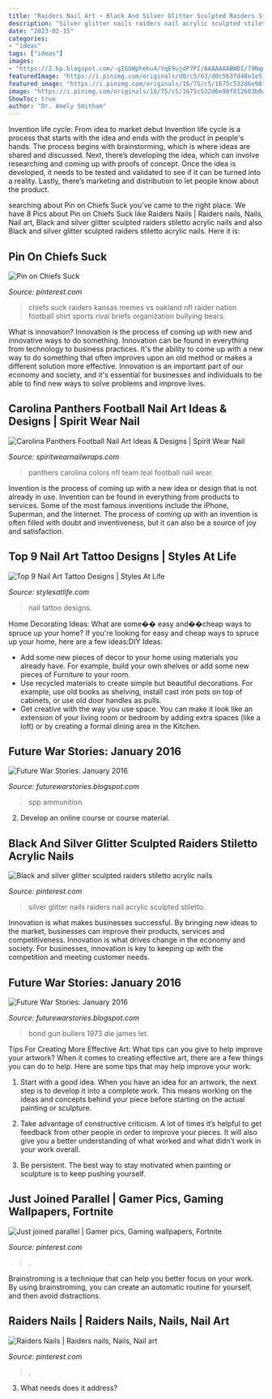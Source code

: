 ```yaml
---
title: "Raiders Nail Art ~ Black And Silver Glitter Sculpted Raiders Stiletto Acrylic Nails"
description: "Silver glitter nails raiders nail acrylic sculpted stiletto"
date: "2023-02-15"
categories:
- "ideas"
tags: ["ideas"]
images:
- "https://2.bp.blogspot.com/-gIGGWphehu4/VqE9ujdP7PI/AAAAAAABWDI/79Nqmn10NDU/s400/ac0a3b3a-7736-4d13-ad95-a5409cd26474.jpg"
featuredImage: "https://i.pinimg.com/originals/d0/c5/63/d0c563fd48e1e5183dd74d7fdd4f9372.jpg"
featured_image: "https://i.pinimg.com/originals/16/75/c5/1675c532d6e98f812683b0aa01f5eaf1.jpg"
image: "https://i.pinimg.com/originals/16/75/c5/1675c532d6e98f812683b0aa01f5eaf1.jpg"
ShowToc: true
author: "Dr. Amely Smitham"
---
```



Invention life cycle: From idea to market debut
Invention life cycle is a process that starts with the idea and ends with the product in people's hands. The process begins with brainstorming, which is where ideas are shared and discussed. Next, there’s developing the idea, which can involve researching and coming up with proofs of concept. Once the idea is developed, it needs to be tested and validated to see if it can be turned into a reality. Lastly, there’s marketing and distribution to let people know about the product.

	

		
searching about Pin on Chiefs Suck you've came to the right place. We have 8 Pics about Pin on Chiefs Suck like Raiders Nails | Raiders nails, Nails, Nail art, Black and silver glitter sculpted raiders stiletto acrylic nails and also Black and silver glitter sculpted raiders stiletto acrylic nails. Here it is:
		
    
## Pin On Chiefs Suck

<img loading=lazy src="https://i.pinimg.com/736x/8a/2d/c4/8a2dc469ce0afec359e07e76f40e8a1c.jpg" onerror="this.onerror=null;this.src='https://tse2.mm.bing.net/th?id=OIP.Pl2IHWM0lxZa2vFxWd8jMwHaHc&amp;pid=15.1';" alt="Pin on Chiefs Suck">

_Source: pinterest.com_

>chiefs suck raiders kansas memes vs oakland nfl raider nation football shirt sports rival briefs organization bullying bears. 

	

What is innovation?
Innovation is the process of coming up with new and innovative ways to do something. Innovation can be found in everything from technology to business practices. It's the ability to come up with a new way to do something that often improves upon an old method or makes a different solution more effective. Innovation is an important part of our economy and society, and it's essential for businesses and individuals to be able to find new ways to solve problems and improve lives.

    
## Carolina Panthers Football Nail Art Ideas &amp; Designs | Spirit Wear Nail

<img loading=lazy src="https://www.spiritwearnailwraps.com/wp-content/uploads/2017/11/nfl-team-colors-carolina-panthers-teal-black-white.jpg" onerror="this.onerror=null;this.src='https://tse2.mm.bing.net/th?id=OIP.JccPoVaAT0oM54Mfm4ATCQHaIW&amp;pid=15.1';" alt="Carolina Panthers Football Nail Art Ideas &amp; Designs | Spirit Wear Nail">

_Source: spiritwearnailwraps.com_

>panthers carolina colors nfl team teal football nail wear. 

	

Invention is the process of coming up with a new idea or design that is not already in use. Invention can be found in everything from products to services. Some of the most famous inventions include the iPhone, Superman, and the Internet. The process of coming up with an invention is often filled with doubt and inventiveness, but it can also be a source of joy and satisfaction.

    
## Top 9 Nail Art Tattoo Designs | Styles At Life

<img loading=lazy src="https://stylesatlife.com/wp-content/uploads/2018/03/Top-9-Nail-Tattoo-Designs.jpg" onerror="this.onerror=null;this.src='https://tse1.mm.bing.net/th?id=OIP.pFPY7ReGVwga5pOgdqt-KAHaFj&amp;pid=15.1';" alt="Top 9 Nail Art Tattoo Designs | Styles At Life">

_Source: stylesatlife.com_

>nail tattoo designs. 

	

Home Decorating Ideas: What are some�� easy and��cheap ways to spruce up your home?
If you're looking for easy and cheap ways to spruce up your home, here are a few ideas:DIY Ideas: 
- Add some new pieces of decor to your home using materials you already have. For example, build your own shelves or add some new pieces of Furniture to your room. 
- Use recycled materials to create simple but beautiful decorations. For example, use old books as shelving, install cast iron pots on top of cabinets, or use old door handles as pulls. 
- Get creative with the way you use space. You can make it look like an extension of your living room or bedroom by adding extra spaces (like a loft) or by creating a formal dining area in the Kitchen.

    
## Future War Stories: January 2016

<img loading=lazy src="https://2.bp.blogspot.com/-gIGGWphehu4/VqE9ujdP7PI/AAAAAAABWDI/79Nqmn10NDU/s400/ac0a3b3a-7736-4d13-ad95-a5409cd26474.jpg" onerror="this.onerror=null;this.src='https://tse4.mm.bing.net/th?id=OIP._Rj_QHz5uq0zfimi2kPAJwAAAA&amp;pid=15.1';" alt="Future War Stories: January 2016">

_Source: futurewarstories.blogspot.com_

>spp ammunition. 

	

2. Develop an online course or course material.

    
## Black And Silver Glitter Sculpted Raiders Stiletto Acrylic Nails

<img loading=lazy src="https://i.pinimg.com/originals/16/75/c5/1675c532d6e98f812683b0aa01f5eaf1.jpg" onerror="this.onerror=null;this.src='https://tse3.mm.bing.net/th?id=OIP.NJv0MBQ1S_ZGu9-S71srUwHaNK&amp;pid=15.1';" alt="Black and silver glitter sculpted raiders stiletto acrylic nails">

_Source: pinterest.com_

>silver glitter nails raiders nail acrylic sculpted stiletto. 

	

Innovation is what makes businesses successful. By bringing new ideas to the market, businesses can improve their products, services and competitiveness. Innovation is what drives change in the economy and society. For businesses, innovation is key to keeping up with the competition and meeting customer needs.

    
## Future War Stories: January 2016

<img loading=lazy src="https://4.bp.blogspot.com/-JA3YUcqj36E/VqEOvhaGAHI/AAAAAAABV7k/FCRcPj96llE/s1600/dr_kananga_mr_big_by_yaphet_kotto.jpg" onerror="this.onerror=null;this.src='https://tse3.mm.bing.net/th?id=OIP.lV57W7y2MbWSC6Nf6rR31QHaHa&amp;pid=15.1';" alt="Future War Stories: January 2016">

_Source: futurewarstories.blogspot.com_

>bond gun bullers 1973 die james let. 

	

Tips For Creating More Effective Art: What tips can you give to help improve your artwork?
When it comes to creating effective art, there are a few things you can do to help. Here are some tips that may help improve your work: 
1. Start with a good idea. When you have an idea for an artwork, the next step is to develop it into a complete work. This means working on the ideas and concepts behind your piece before starting on the actual painting or sculpture. 

2. Take advantage of constructive criticism. A lot of times it’s helpful to get feedback from other people in order to improve your pieces. It will also give you a better understanding of what worked and what didn’t work in your work overall. 

3. Be persistent. The best way to stay motivated when painting or sculpture is to keep pushing yourself.

    
## Just Joined Parallel | Gamer Pics, Gaming Wallpapers, Fortnite

<img loading=lazy src="https://i.pinimg.com/736x/82/d9/7b/82d97b13d9041ef759968706e0bfce9b.jpg" onerror="this.onerror=null;this.src='https://tse1.mm.bing.net/th?id=OIP.H-oDpxamUte7ZUZS8w0CFQHaEK&amp;pid=15.1';" alt="Just joined parallel | Gamer pics, Gaming wallpapers, Fortnite">

_Source: pinterest.com_

>. 

	

Brainstroming is a technique that can help you better focus on your work. By using brainstroming, you can create an automatic routine for yourself, and then avoid distractions.

    
## Raiders Nails | Raiders Nails, Nails, Nail Art

<img loading=lazy src="https://i.pinimg.com/originals/d0/c5/63/d0c563fd48e1e5183dd74d7fdd4f9372.jpg" onerror="this.onerror=null;this.src='https://tse2.mm.bing.net/th?id=OIP.HJfQWb4BQLoyWGKl_c9TmQHaI3&amp;pid=15.1';" alt="Raiders Nails | Raiders nails, Nails, Nail art">

_Source: pinterest.com_

>. 

	

3) What needs does it address?

